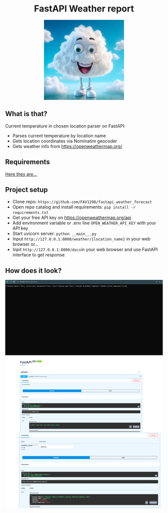 
<div align='center'><h1>FastAPI Weather report</h1></div>
<p align='center'><img src='readme_assets\img.png' height='256'/></p>


## What is that?
Current temperature in chosen location parser on FastAPI: 
+ Parses current temperature by location name
+ Gets location coordinates via Nominatim geocoder
+ Gets weather info from https://openweathermap.org/

## Requirements
<a href='requirements.txt'>Here they are...</a>

## Project setup
+ Clone repo: `https://github.com/FAV1290/fastapi_weather_forecast`
+ Open repo catalog and install requirements: `pip install -r requirements.txt`
+ Get your free API key on https://openweathermap.org/api
+ Add environment variable or .env line `OPEN_WEATHER_API_KEY` with your API key
+ Start uvicorn server: `python __main__.py`
+ Input `http://127.0.0.1:8000/weather/{location_name}` in your web browser or...
+ Inpit `http://127.0.0.1:8000/docs`in your web browser and use FastAPI interface to get response

## How does it look?
<img src='readme_assets\screenshot1.png'/>
<img src='readme_assets\screenshot2.png'/>
<img src='readme_assets\screenshot3.png'/>

